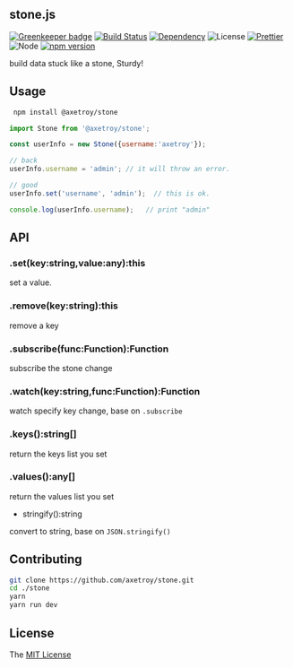 ## stone.js

[![Greenkeeper badge](https://badges.greenkeeper.io/axetroy/stone.svg)](https://greenkeeper.io/)
[![Build Status](https://travis-ci.org/axetroy/stone.svg?branch=master)](https://travis-ci.org/axetroy/stone)
[![Dependency](https://david-dm.org/axetroy/stone.svg)](https://david-dm.org/axetroy/stone)
![License](https://img.shields.io/badge/license-MIT-green.svg)
[![Prettier](https://img.shields.io/badge/Code%20Style-Prettier-green.svg)](https://github.com/prettier/prettier)
![Node](https://img.shields.io/badge/node-%3E=6.0-blue.svg?style=flat-square)
[![npm version](https://badge.fury.io/js/@axetroy/stone.svg)](https://badge.fury.io/js/@axetroy/stone)
 
build data stuck like a stone, Sturdy!
 
## Usage

```bash
 npm install @axetroy/stone
```
 
```javascript
import Stone from '@axetroy/stone';

const userInfo = new Stone({username:'axetroy'});

// back
userInfo.username = 'admin'; // it will throw an error.

// good
userInfo.set('username', 'admin');  // this is ok.

console.log(userInfo.username);   // print "admin"
```

## API

### .set(key:string,value:any):this

set a value.

### .remove(key:string):this

remove a key

### .subscribe(func:Function):Function

subscribe the stone change

### .watch(key:string,func:Function):Function

watch specify key change, base on ``.subscribe``

### .keys():string[]

return the keys list you set

### .values():any[]

return the values list you set

- stringify():string

convert to string, base on ``JSON.stringify()``

## Contributing

```bash
git clone https://github.com/axetroy/stone.git
cd ./stone
yarn
yarn run dev
```

## License

The [MIT License](https://github.com/axetroy/stone/blob/master/LICENSE)
